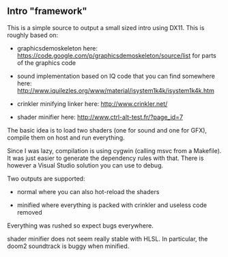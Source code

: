 Intro "framework"
-----------------

This is a simple source to output a small sized intro using DX11.
This is roughly based on:

* graphicsdemoskeleton here:
  https://code.google.com/p/graphicsdemoskeleton/source/list for parts of the
  graphics code

* sound implementation based on IQ code that you can find somewhere here:
  http://www.iquilezles.org/www/material/isystem1k4k/isystem1k4k.htm

* crinkler minifying linker here:
  http://www.crinkler.net/

* shader minifier here:
  http://www.ctrl-alt-test.fr/?page_id=7

The basic idea is to load two shaders (one for sound and one for GFX), compile
them on host and run everything.

Since I was lazy, compilation is using cygwin (calling msvc from a Makefile). It
was just easier to generate the dependency rules with that. There is however a
Visual Studio solution you can use to debug.

Two outputs are supported:

* normal where you can also hot-reload the shaders

* minified where everything is packed with crinkler and useless code removed

Everything was rushed so expect bugs everywhere.

shader minifier does not seem really stable with HLSL. In particular, the doom2
soundtrack is buggy when minified.

